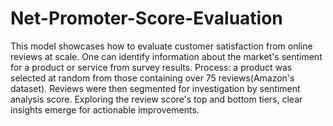 # Net-Promoter-Score-Evaluation
This model showcases how to evaluate customer satisfaction from online reviews at scale. One can identify information about the market's sentiment for a product or service from survey results.  Process: a product was selected at random from those containing over 75 reviews(Amazon's dataset). Reviews were then segmented for investigation by sentiment analysis score. Exploring the review score's top and bottom tiers, clear insights emerge for actionable improvements.
